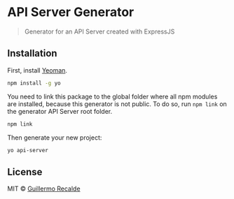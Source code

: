 # API Server Generator
> Generator for an API Server created with ExpressJS

## Installation

First, install [Yeoman](http://yeoman.io).
```bash
npm install -g yo
```

You need to link this package to the global folder where all npm modules are installed, because this generator is not public. To do so, run ```npm link``` on the generator API Server root folder.

```bash
npm link
```

Then generate your new project:

```bash
yo api-server
```

## License

MIT © [Guillermo Recalde]()

